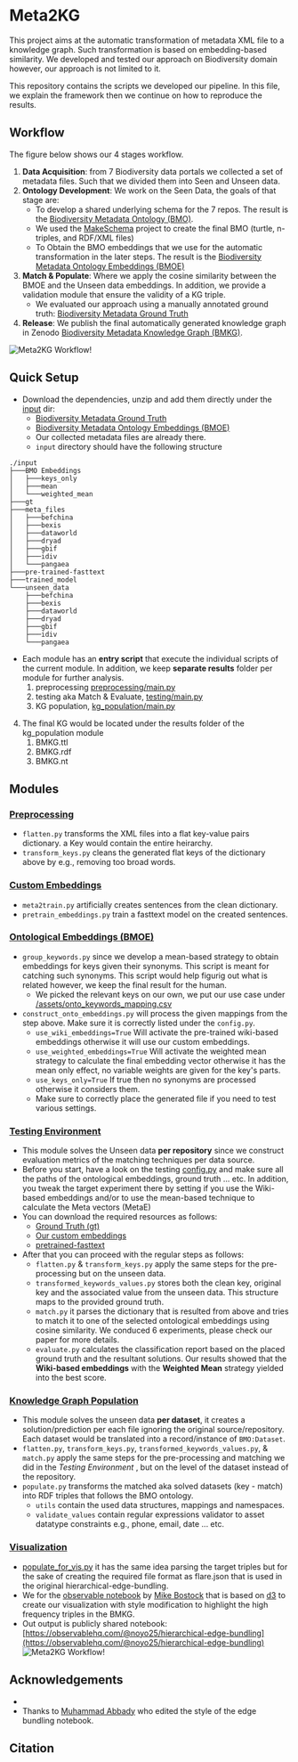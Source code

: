 # Meta2KG
This project aims at the automatic transformation of metadata XML file to a knowledge graph. 
Such transformation is based on embedding-based similarity.
We developed and tested our approach on Biodiversity domain however, our approach is not limited to it.

This repository contains the scripts we developed our pipeline. In this file, we explain the framework then we continue on how to reproduce the results.

## Workflow
The figure below shows our 4 stages workflow. 
1. **Data Acquisition**: from 7 Biodiversity data portals we collected a set of metadata files. Such that we divided them into Seen and Unseen data.
2. **Ontology Development**: We work on the Seen Data, the goals of that stage are:
   * To develop a shared underlying schema for the 7 repos. The result is the [Biodiversity Metadata Ontology (BMO)](https://doi.org/10.5281/zenodo.6948519).
   * We used the [MakeSchema](https://github.com/fusion-jena/MakeSchema) project to create the final BMO (turtle, n-triples, and RDF/XML files) 
   * To Obtain the BMO embeddings that we use for the automatic transformation in the later steps. The result is the [Biodiversity Metadata Ontology Embeddings (BMOE)](https://doi.org/10.5281/zenodo.6951658)
3. **Match & Populate**: Where we apply the cosine similarity between the BMOE and the Unseen data embeddings. In addition, we provide a validation module that ensure the validity of a KG triple. 
   * We evaluated our approach using a manually annotated ground truth: [Biodiversity Metadata Ground Truth](https://doi.org/10.5281/zenodo.6951623)
4. **Release**: We publish the final automatically generated knowledge graph in Zenodo [Biodiversity Metadata Knowledge Graph (BMKG)](https://doi.org/10.5281/zenodo.6948573).

![Meta2KG Workflow!](images/workflow.png)

## Quick Setup
* Download the dependencies, unzip and add them directly under the [input](input) dir:
  * [Biodiversity Metadata Ground Truth](https://doi.org/10.5281/zenodo.6951623)
  * [Biodiversity Metadata Ontology Embeddings (BMOE)](https://doi.org/10.5281/zenodo.6951658)
  * Our collected metadata files are already there.
  * `input` directory should have the following structure 
```
./input
├───BMO Embeddings
│   ├───keys_only
│   ├───mean
│   └───weighted_mean
├───gt
├───meta_files
│   ├───befchina
│   ├───bexis
│   ├───dataworld
│   ├───dryad
│   ├───gbif
│   ├───idiv
│   └───pangaea
├───pre-trained-fasttext
├───trained_model
└───unseen_data
    ├───befchina
    ├───bexis
    ├───dataworld
    ├───dryad
    ├───gbif
    ├───idiv
    └───pangaea
```
* Each module has an **entry script** that execute the individual scripts of the current module. In addition, we keep **separate results** folder per module for further analysis. 
  1. preprocessing [preprocessing/main.py](preprocessing/main.py)
  2. testing aka Match & Evaluate, [testing/main.py](testing/main.py) 
  3. KG population, [kg_population/main.py](kg_population/main.py)
4. The final KG would be located under the results folder of the kg_population module
   1. BMKG.ttl
   2. BMKG.rdf
   3. BMKG.nt

## Modules
### [Preprocessing](preprocessing)
* `flatten.py` transforms the XML files into a flat key-value pairs dictionary. a Key would contain the entire heirarchy.
* `transform_keys.py` cleans the generated flat keys of the dictionary above by e.g., removing too broad words.

### [Custom Embeddings](custom_embeddings)
* `meta2train.py` artificially creates sentences from the clean dictionary.
* `pretrain_embeddings.py` train a fasttext model on the created sentences. 

### [Ontological Embeddings (BMOE)](ontoE)
* `group_keywords.py` since we develop a mean-based strategy to obtain embeddings for keys given their synonyms. This script is meant for catching such synonyms. This script would help figurig out what is related however, we keep the final result for the human.
  * We picked the relevant keys on our own, we put our use case under [/assets/onto_keywords_mapping.csv](/assets/onto_keywords_mapping.csv)
* `construct_onto_embeddings.py` will process the given mappings from the step above. Make sure it is correctly listed under the `config.py`.
  * `use_wiki_embeddings=True` Will activate the pre-trained wiki-based embeddings otherwise it will use our custom embeddings.
  * `use_weighted_embeddings=True` Will activate the weighted mean strategy to calculate the final embedding vector otherwise it has the mean only effect, no variable weights are given for the key's parts.
  * `use_keys_only=True` If true then no synonyms are processed otherwise it considers them.
  * Make sure to correctly place the generated file if you need to test various settings.

### [Testing Environment](testing)
* This module solves the Unseen data **per repository** since we construct evaluation metrics of the matching techniques per data source.  
* Before you start, have a look on the testing [config.py](testing/config.py) and make sure all the paths of the ontological embeddings, ground truth ... etc. In addition, you tweak the target experiment there by setting if you use the Wiki-based embeddings and/or to use the mean-based technique to calculate the Meta vectors (MetaE)
* You can download the required resources as follows:
  * [Ground Truth (gt)](https://doi.org/10.5281/zenodo.6951623)
  * [Our custom embeddings](https://doi.org/10.5281/zenodo.6951658) 
  * [pretrained-fasttext](https://fasttext.cc/docs/en/english-vectors.html)
* After that you can proceed with the regular steps as follows: 
  * `flatten.py` & `transform_keys.py` apply the same steps for the pre-processing but on the unseen data. 
  * `transformed_keywords_values.py` stores both the clean key, original key and the associated value from the unseen data. This structure maps to the provided ground truth.
  * `match.py` it parses the dictionary that is resulted from above and tries to match it to one of the selected ontological embeddings using cosine similarity. We conduced 6 experiments, please check our paper for more details. 
  * `evaluate.py` calculates the classification report based on the placed ground truth and the resultant solutions. Our results showed that the **Wiki-based embeddings** with the **Weighted Mean** strategy yielded into the best score.

### [Knowledge Graph Population](kg_population)
* This module solves the unseen data **per dataset**, it creates a solution/prediction per each file ignoring the original source/repository. Each dataset would be translated into a record/instance of `BMO:Dataset`.
* `flatten.py`, `transform_keys.py`, `transformed_keywords_values.py`, & `match.py` apply the same steps for the pre-processing and matching we did in the _Testing Environment_ , but on the level of the dataset instead of the repository.
* `populate.py` transforms the matched aka solved datasets (key - match) into RDF triples that follows the BMO ontology. 
  * `utils` contain the used data structures, mappings and namespaces.
  * `validate_values` contain regular expressions validator to asset datatype constraints e.g., phone, email, date ... etc.

### [Visualization](visualization)
* [populate_for_vis.py](kg_population/populate-for-viz.py) it has the same idea parsing the target triples but for the sake of creating the required file format as flare.json that is used in the original hierarchical-edge-bundling. 
* We for the [observable notebook](https://observablehq.com/@d3/hierarchical-edge-bundling) by [Mike Bostock](https://observablehq.com/@mbostock) that is based on [d3](https://d3-graph-gallery.com/index.html) to create our visualization with style modification to highlight the high frequency triples in the BMKG. 
* Out output is publicly shared notebook: [https://observablehq.com/@noyo25/hierarchical-edge-bundling](https://observablehq.com/@noyo25/hierarchical-edge-bundling)
![Meta2KG Workflow!](images/BMKG.png)

## Acknowledgements 
* 
* Thanks to [Muhammad Abbady](https://github.com/muhammad-abbady) who edited the style of the edge bundling notebook.  

## Citation
